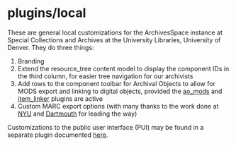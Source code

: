# plugins/local

These are general local customizations for the ArchivesSpace instance at Special Collections and Archives at the University Libraries, University of Denver. They do three things:

1. Branding
2. Extend the resource_tree content model to display the component IDs in the third column, for easier tree navigation for our archivists
3. Add rows to the component toolbar for Archival Objects to allow for MODS export and linking to digital objects, provided the [ao_mods](https://github.com/duspeccoll/ao_mods) and [item_linker](https://github.com/duspeccoll/item_linker) plugins are active
4. Custom MARC export options (with many thanks to the work done at [NYU](https://github.com/NYULibraries/nyu_marcxml_export_plugin) and [Dartmouth](https://github.com/hudmol/dartmouth_udf_exports) for leading the way)

Customizations to the public user interface (PUI) may be found in a separate plugin documented [here](https://github.com/duspeccoll/denver_pui).
